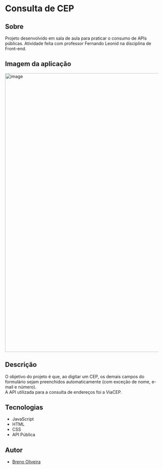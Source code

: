 
# Consulta de CEP  

## Sobre  
Projeto desenvolvido em sala de aula para praticar o consumo de APIs públicas. Atividade feita com professor Fernando Leonid na disciplina de Front-end.  

## Imagem da aplicação
<img width="1919" height="913" alt="image" src="https://github.com/user-attachments/assets/d2f61c70-b499-4a9a-b163-a36121f95465" />

## Descrição  
O objetivo do projeto é que, ao digitar um CEP, os demais campos do formulário sejam preenchidos automaticamente (com exceção de nome, e-mail e número).  
A API utilizada para a consulta de endereços foi a ViaCEP.  

## Tecnologias  
- JavaScript  
- HTML  
- CSS  
- API Pública  

## Autor  
- [Breno Oliveira](https://www.linkedin.com/in/breno-oliveira-assis-reis-203010351/)  


 
 
